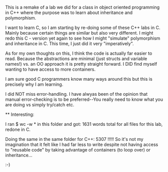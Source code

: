 This is a remake of a lab we did for a class
in object oriented programming in C++ where
the purpose was to learn about inheritance
and polymorphism.

I want to learn C, so I am starting by
re-doing some of these C++ labs in C. 
Mainly because certain things are similar
but also very different. I might redo this
C - version yet again to see how I might
"simulate" polymorphism and inheritance in 
C. This time, I just did it very "imperatively".

As for my own thoughts on this, I think the code
is actually far easier to read. Because the abstractions
are minimal (just structs and variable names!) vs. an OO
approach it is pretty straight forward. I DID find myself
wanting to have access to more containers.

I am sure good C programmers know many ways around this but
this is precisely why I am learning. 

I did NOT miss error-handling. I have alwyas been of the opinion
that manual error-checking is to be preferred--You really need to
know what you are doing vs simply try/catch etc. 

** Interesting: 

I ran $ wc -w * in this folder and got: 1631 words total for all 
files for this lab, redone in C.

Doing the same in the same folder for C++:
    5307 !!!!!
So it's not my imagination that it felt like I had far less
to write despite not having access to "reusable code" by taking
advantage of containers (to loop over) or inheritance...

:-)
